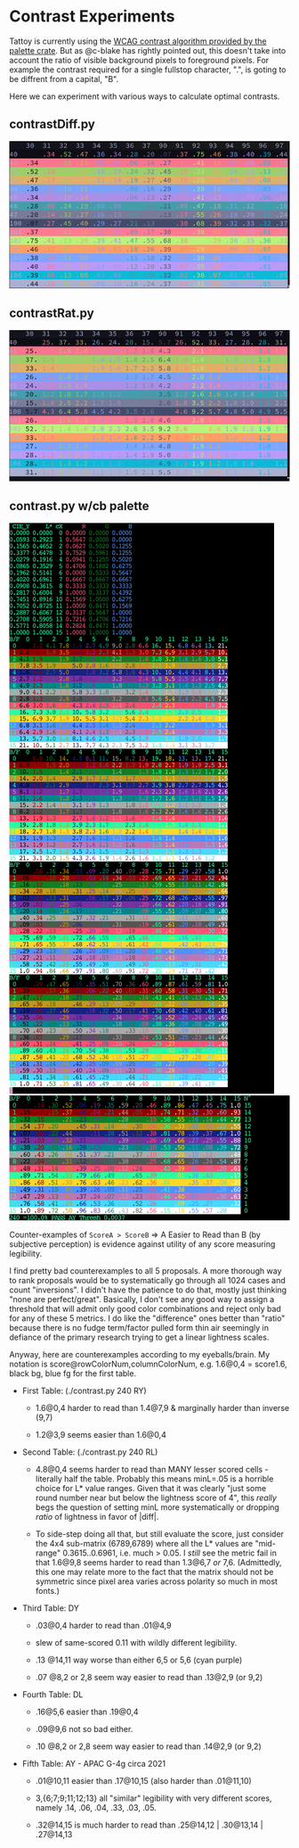 # Contrast Experiments

Tattoy is currently using the [WCAG contrast algorithm provided by the palette crate](https://docs.rs/palette/latest/palette/color_difference/trait.Wcag21RelativeContrast.html). But as @c-blake has rightly pointed out, this doesn't take into account the ratio of visible background pixels to foreground pixels. For example the contrast required for a single fullstop character, ".", is goting to be diffrent from a capital, "B".

Here we can experiment with various ways to calculate optimal contrasts.

## contrastDiff.py
![contrastDiff screenshot](./screenshots/contrastDiff.png)

## contrastRat.py
![contrastRat screenshot](./screenshots/contrastRat.png)

## contrast.py w/cb palette
![cbPalette screenshot](./screenshots/cbPalette.png)
![cbPaletteAY screenshot](./screenshots/cbPaletteAY.png)

Counter-examples of `ScoreA > ScoreB` => A Easier to Read than B (by subjective
perception) is evidence against utility of any score measuring legibility.

I find pretty bad counterexamples to all 5 proposals.  A more thorough way to
rank proposals would be to systematically go through all 1024 cases and count
"inversions".  I didn't have the patience to do that, mostly just thinking "none
are perfect/great".  Basically, I don't see any good way to assign a threshold
that will admit only good color combinations and reject only bad for any of
these 5 metrics.  I do like the "difference" ones better than "ratio" because
there is no fudge term/factor pulled form thin air seemingly in defiance of the
primary research trying to get a linear lightness scales.

Anyway, here are counterexamples according to my eyeballs/brain.  My notation is
score@rowColorNum,columnColorNum, e.g. 1.6@0,4 = score1.6, black bg, blue fg for
the first table.

 - First Table:  (./contrast.py 240 RY)

   + 1.6@0,4 harder to read than 1.4@7,9 & marginally harder than inverse (9,7)

   + 1.2@3,9 seems easier than 1.6@0,4

 - Second Table: (./contrast.py 240 RL)

   + 4.8@0,4 seems harder to read than MANY lesser scored cells - literally
     half the table.  Probably this means minL=.05 is a horrible choice for
     L* value ranges.  Given that it was clearly "just some round number near
     but below the lightness score of 4", this *really* begs the question of
     setting minL more systematically or dropping *ratio* of lightness in
     favor of |diff|.

   + To side-step doing all that, but still evaluate the score, just consider
     the 4x4 sub-matrix (6789,6789) where all the L* values are "mid-range"
     0.3615..0.6961, i.e. much > 0.05.  I *still* see the metric fail in that
     1.6@9,8 seems harder to read than 1.3@6,7 *or* 7,6. (Admittedly, this one
     may relate more to the fact that the matrix should not be symmetric since
     pixel area varies across polarity so much in most fonts.)

 - Third Table: DY

   + .03@0,4 harder to read than .01@4,9

   + slew of same-scored 0.11 with wildly different legibility.

   + .13 @14,11 way worse than either 6,5 or 5,6 (cyan purple)

   + .07 @8,2 or 2,8 seem way easier to read than .13@2,9 (or 9,2)

 - Fourth Table: DL

   + .16@5,6 easier than .19@0,4

   + .09@9,6 not so bad either.

   + .10 @8,2 or 2,8 seem way easier to read than .14@2,9 (or 9,2)

 - Fifth Table: AY - APAC G-4g circa 2021

   + .01@10,11 easier than .17@10,15 (also harder than .01@11,10)

   + 3,{6;7;9;11;12;13} all "similar" legibility with very different scores,
     namely .14, .06, .04, .33, .03, .05.

   + .32@14,15 is much harder to read than .25@14,12 | .30@13,14 | .27@14,13
